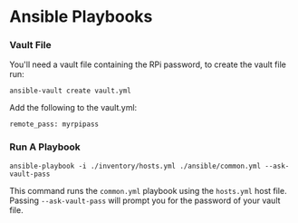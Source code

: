 # Ansible Playbooks

### Vault File

You'll need a vault file containing the RPi password, to create the vault file run:

```
ansible-vault create vault.yml
```

Add the following to the vault.yml:

```
remote_pass: myrpipass
```

### Run A Playbook

```
ansible-playbook -i ./inventory/hosts.yml ./ansible/common.yml --ask-vault-pass
```

This command runs the `common.yml` playbook using the `hosts.yml` host file. Passing `--ask-vault-pass` will prompt you for the password of your vault file.